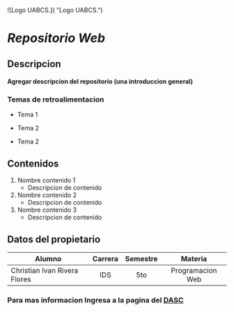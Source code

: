 ![Logo UABCS.]( "Logo UABCS.")

# *Repositorio Web*

## Descripcion

#### Agregar descripcion del repositorio (una introduccion general)

### Temas de retroalimentacion

* Tema 1

* Tema 2

* Tema 2

## Contenidos

1. Nombre contenido 1
    * Descripcion de contenido
2. Nombre contenido 2
    * Descripcion de contenido
3. Nombre contenido 3
    * Descripcion de contenido

## Datos del propietario

|Alumno|Carrera|Semestre|Materia|
|------------------------------|:-:|:-:|:--------------:|
|Christian Ivan Rivera Flores|IDS|5to|Programacion Web|

### Para mas informacion Ingresa a la pagina del [DASC](https://www.uabcs.mx/dasc/)